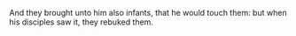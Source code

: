 And they brought unto him also infants, that he would touch them: but when his disciples saw it, they rebuked them.

